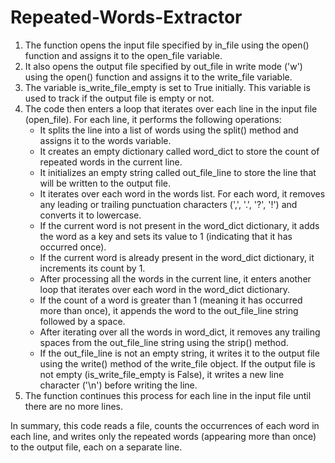 # Repeated-Words-Extractor
1. The function opens the input file specified by in_file using the open() function and assigns it to the open_file variable.
2. It also opens the output file specified by out_file in write mode ('w') using the open() function and assigns it to the write_file variable.
3. The variable is_write_file_empty is set to True initially. This variable is used to track if the output file is empty or not.
4. The code then enters a loop that iterates over each line in the input file (open_file). For each line, it performs the following operations:
   - It splits the line into a list of words using the split() method and assigns it to the words variable.
   - It creates an empty dictionary called word_dict to store the count of repeated words in the current line.
   - It initializes an empty string called out_file_line to store the line that will be written to the output file.
   - It iterates over each word in the words list. For each word, it removes any leading or trailing punctuation characters (',', '.', '?', '!') and converts it to lowercase.
   - If the current word is not present in the word_dict dictionary, it adds the word as a key and sets its value to 1 (indicating that it has occurred once).
   - If the current word is already present in the word_dict dictionary, it increments its count by 1.
   - After processing all the words in the current line, it enters another loop that iterates over each word in the word_dict dictionary.
   - If the count of a word is greater than 1 (meaning it has occurred more than once), it appends the word to the out_file_line string followed by a space.
   - After iterating over all the words in word_dict, it removes any trailing spaces from the out_file_line string using the strip() method.
   - If the out_file_line is not an empty string, it writes it to the output file using the write() method of the write_file object. If the output file is not empty (is_write_file_empty is False), it writes a new line character ('\n') before writing the line.
5. The function continues this process for each line in the input file until there are no more lines.

In summary, this code reads a file, counts the occurrences of each word in each line, and writes only the repeated words (appearing more than once) to the output file, each on a separate line.
